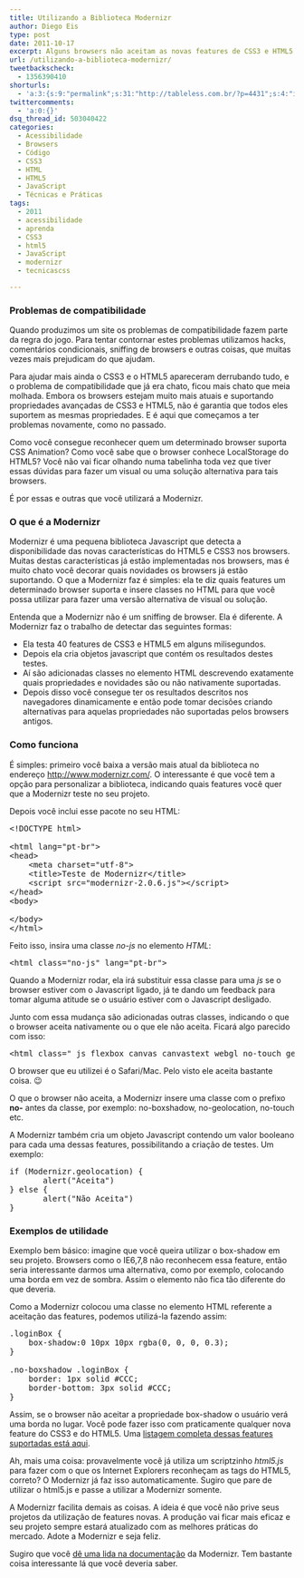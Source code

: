 ```yaml
---
title: Utilizando a Biblioteca Modernizr
author: Diego Eis
type: post
date: 2011-10-17
excerpt: Alguns browsers não aceitam as novas features de CSS3 e HTML5. Saiba como detectá-los e tratá-los com a biblioteca Modernizr.
url: /utilizando-a-biblioteca-modernizr/
tweetbackscheck:
  - 1356390410
shorturls:
  - 'a:3:{s:9:"permalink";s:31:"http://tableless.com.br/?p=4431";s:4:"isgd";s:19:"http://is.gd/mVMoin";s:7:"tinyurl";s:26:"http://tinyurl.com/3p4ogu9";}'
twittercomments:
  - 'a:0:{}'
dsq_thread_id: 503040422
categories:
  - Acessibilidade
  - Browsers
  - Código
  - CSS3
  - HTML
  - HTML5
  - JavaScript
  - Técnicas e Práticas
tags:
  - 2011
  - acessibilidade
  - aprenda
  - CSS3
  - html5
  - JavaScript
  - modernizr
  - tecnicascss

---
```

### Problemas de compatibilidade

Quando produzimos um site os problemas de compatibilidade fazem parte da regra do jogo. Para tentar contornar estes problemas utilizamos hacks, comentários condicionais, sniffing de browsers e outras coisas, que muitas vezes mais prejudicam do que ajudam.

Para ajudar mais ainda o CSS3 e o HTML5 apareceram derrubando tudo, e o problema de compatibilidade que já era chato, ficou mais chato que meia molhada. Embora os browsers estejam muito mais atuais e suportando propriedades avançadas de CSS3 e HTML5, não é garantia que todos eles suportem as mesmas propriedades. E é aqui que começamos a ter problemas novamente, como no passado. 

Como você consegue reconhecer quem um determinado browser suporta CSS Animation? Como você sabe que o browser conhece LocalStorage do HTML5? Você não vai ficar olhando numa tabelinha toda vez que tiver essas dúvidas para fazer um visual ou uma solução alternativa para tais browsers.

É por essas e outras que você utilizará a Modernizr.

### O que é a Modernizr

Modernizr é uma pequena biblioteca Javascript que detecta a disponibilidade das novas características do HTML5 e CSS3 nos browsers. Muitas destas características já estão implementadas nos browsers, mas é muito chato você decorar quais novidades os browsers já estão suportando. O que a Modernizr faz é simples: ela te diz quais features um determinado browser suporta e insere classes no HTML para que você possa utilizar para fazer uma versão alternativa de visual ou solução.

Entenda que a Modernizr não é um sniffing de browser. Ela é diferente. A Modernizr faz o trabalho de detectar das seguintes formas:

  * Ela testa 40 features de CSS3 e HTML5 em alguns milisegundos.
  * Depois ela cria objetos javascript que contém os resultados destes testes.
  * Aí são adicionadas classes no elemento HTML descrevendo exatamente quais propriedades e novidades são ou não nativamente suportadas.
  * Depois disso você consegue ter os resultados descritos nos navegadores dinamicamente e então pode tomar decisões criando alternativas para aquelas propriedades não suportadas pelos browsers antigos.

### Como funciona

É simples: primeiro você baixa a versão mais atual da biblioteca no endereço <http://www.modernizr.com/>. O interessante é que você tem a opção para personalizar a biblioteca, indicando quais features você quer que a Modernizr teste no seu projeto.

Depois você inclui esse pacote no seu HTML:

<pre class="lang-html">&lt;!DOCTYPE html&gt;

&lt;html lang="pt-br"&gt;
&lt;head&gt;
	&lt;meta charset="utf-8"&gt;
	&lt;title&gt;Teste de Modernizr&lt;/title&gt;
	&lt;script src="modernizr-2.0.6.js"&gt;&lt;/script&gt;
&lt;/head&gt;
&lt;body&gt;

&lt;/body&gt;
&lt;/html&gt;
</pre>

Feito isso, insira uma classe _no-js_ no elemento _HTML_:

<pre class="lang-html">&lt;html class="no-js" lang="pt-br"&gt;
</pre>

Quando a Modernizr rodar, ela irá substituir essa classe para uma _js_ se o browser estiver com o Javascript ligado, já te dando um feedback para tomar alguma atitude se o usuário estiver com o Javascript desligado.

Junto com essa mudança são adicionadas outras classes, indicando o que o browser aceita nativamente ou o que ele não aceita. Ficará algo parecido com isso:

<pre class="lang-html">&lt;html class=" js flexbox canvas canvastext webgl no-touch geolocation postmessage websqldatabase no-indexeddb hashchange history draganddrop websockets rgba hsla multiplebgs backgroundsize borderimage borderradius boxshadow textshadow opacity cssanimations csscolumns cssgradients cssreflections csstransforms csstransforms3d csstransitions fontface generatedcontent video audio localstorage sessionstorage webworkers applicationcache svg inlinesvg smil svgclippaths" lang="pt-br"&gt;
</pre>

O browser que eu utilizei é o Safari/Mac. Pelo visto ele aceita bastante coisa. 😉
  
O que o browser não aceita, a Modernizr insere uma classe com o prefixo **no-** antes da classe, por exemplo: no-boxshadow, no-geolocation, no-touch etc.

A Modernizr também cria um objeto Javascript contendo um valor booleano para cada uma dessas features, possibilitando a criação de testes. Um exemplo:

<pre class="lang-javascript">if (Modernizr.geolocation) {
       alert("Aceita")
} else {
       alert("Não Aceita")
}
</pre>

### Exemplos de utilidade

Exemplo bem básico: imagine que você queira utilizar o box-shadow em seu projeto. Browsers como o IE6,7,8 não reconhecem essa feature, então seria interessante darmos uma alternativa, como por exemplo, colocando uma borda em vez de sombra. Assim o elemento não fica tão diferente do que deveria.

Como a Modernizr colocou uma classe no elemento HTML referente a aceitação das features, podemos utilizá-la fazendo assim:

<pre class="lang-css">.loginBox {
	box-shadow:0 10px 10px rgba(0, 0, 0, 0.3);
}

.no-boxshadow .loginBox {
	border: 1px solid #CCC;
	border-bottom: 3px solid #CCC;
}
</pre>

Assim, se o browser não aceitar a propriedade box-shadow o usuário verá uma borda no lugar. Você pode fazer isso com praticamente qualquer nova feature do CSS3 e do HTML5. Uma [listagem completa dessas features suportadas está aqui][1].

Ah, mais uma coisa: provavelmente você já utiliza um scriptzinho _html5.js_ para fazer com o que os Internet Explorers reconheçam as tags do HTML5, correto? O Modernizr já faz isso automaticamente. Sugiro que pare de utilizar o html5.js e passe a utilizar a Modernizr somente.

A Modernizr facilita demais as coisas. A ideia é que você não prive seus projetos da utilização de features novas. A produção vai ficar mais eficaz e seu projeto sempre estará atualizado com as melhores práticas do mercado. Adote a Modernizr e seja feliz.

Sugiro que você [dê uma lida na documentação][2] da Modernizr. Tem bastante coisa interessante lá que você deveria saber.

 [1]: http://bit.ly/oA9jHu "link externo"
 [2]: http://www.modernizr.com/docs/ "link externo para a documentação da Modernizr"